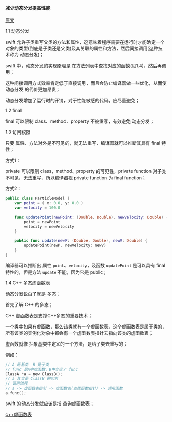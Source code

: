 
#### 减少动态分发提高性能

[原文](https://developer.apple.com/swift/blog/?id=27)

1.1 动态分发

swift 允许子类重写父类的方法和属性，这意味着程序需要在运行时才能确定一个对象的类型(到底是子类还是父类)及其关联的属性和方法，然后间接调用(这种技术称为 动态分发)；

swift 中，动态分发的实现原理是 在方法列表中查找对应的函数(见1.4)，然后再调用；

这种间接调用方式效率肯定低于直接调用，而且会防止编译器做一些优化，从而使 动态分发 的代价更加昂贵；

动态分发增加了运行时的开销，对于性能敏感的代码，应尽量避免；

1.2 final 

final 可以限制 class、method、property 不被重写，有效避免 动态分发；

1.3 访问权限

只要 属性、方法对外是不可见的，就无法重写，编译器就可以推断其具有 final 特性；

方式1：

private 可以限制 class、method、property 的可见性，private function 对子类不可见，无法重写，所以编译器视 private function 为 final function；

方式2：

```swift
public class ParticleModel {
    var point = ( x: 0.0, y: 0.0 )
    var velocity = 100.0

    func updatePoint(newPoint: (Double, Double), newVelocity: Double) {
        point = newPoint
        velocity = newVelocity
    }

    public func update(newP: (Double, Double), newV: Double) {
        updatePoint(newP, newVelocity: newV)
    }
}
```

编译器可以推断出 属性 `point`、`velocity`，及函数 `updatePoint` 是可以具有 final 特性的，但是方法 `update` 不能，因为它是 public ;


1.4 C++ 多态虚函数表

动态分发说白了就是 多态；

首先了解 C++ 的多态；

C++ 虚函数表是支撑C++多态的重要技术；

一个类中如果有虚函数，那么该类就有一个虚函数表，这个虚函数表是属于类的，所有该类的实例化对象中都会有一个虚函数表指针去指向该类的虚函数表；

虚函数就像 抽象基类中定义的一个方法，是给子类去重写的；

例如：

```c
// A 是基类  B 是子类
// func 是A中虚函数，B中实现了 func
ClassA *a = new ClassB();
// a 其实是 ClassB 的实例
// 调用流程
// a -> 虚函数表指针 -> 虚函数表(查找函数指针) -> 调用函数 
a.func();
```

swift 的动态分发就应该是指 查询虚函数表；

[c++虚函数表](https://blog.csdn.net/qq_36359022/article/details/81870219)



